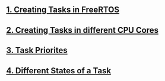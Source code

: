 ## [1. Creating Tasks in FreeRTOS](https://github.com/girishsukukumar/FreeRTOSexamples/tree/master/TaskManagement/simpleTaskCreation)
## [2. Creating Tasks in different CPU Cores](https://github.com/girishsukukumar/FreeRTOSexamples/tree/master/TaskManagement/taskCreationOnMultipleCores)
## [3. Task Priorites ](https://github.com/girishsukukumar/FreeRTOSexamples/tree/master/TaskManagement/priority)
## [4. Different States of a Task](https://github.com/girishsukukumar/FreeRTOSexamples/tree/master/TaskManagement/TaskStates)
